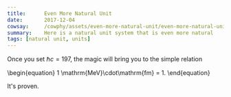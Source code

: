 ```yaml
---
title:      Even More Natural Unit
date:       2017-12-04
cowsay:     /cowphy/assets/even-more-natural-unit/even-more-natural-unit.jpg
summary:    Here is a natural unit system that is even more natural
tags: [natural unit, units]
---
```


Once you set $\hbar c = 197$, the magic will bring you to the simple relation

\begin{equation}
1 \mathrm{MeV}\cdot\mathrm{fm} = 1.
\end{equation}


It's proven.
